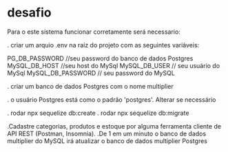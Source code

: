# desafio

Para o este sistema funcionar corretamente será necessario:

. criar um arquio .env na raíz do projeto com as seguintes variáveis:

PG_DB_PASSWORD //seu password do banco de dados Postgres
MySQL_DB_HOST  //seu host do MySql
MySQL_DB_USER // seu usuário do MySql
MySQL_DB_PASSWORD // seu password do MySQL

. criar um banco de dados Postgres com o nome multiplier

. o usuário Postgres está como o padrão 'postgres'. Alterar se necessário

. rodar npx sequelize db:create
. rodar npx sequelize db:migrate

.Cadastre categorias, produtos e estoque por alguma ferramenta cliente de API REST (Postman, Insomnia).
.De 1 em um minuto o banco de dados multiplier do MySQL irá atualizar o banco de dados multiplier Postgres



